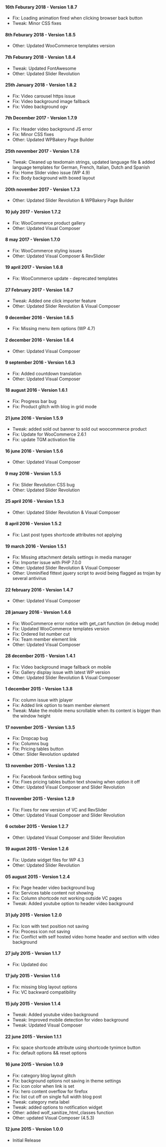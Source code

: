 #### 16th Feburary 2018 - Version 1.8.7

* Fix: Loading animation fired when clicking browser back button
* Tweak: Minor CSS fixes

#### 8th Feburary 2018 - Version 1.8.5

* Other: Updated WooCommerce templates version

#### 7th Feburary 2018 - Version 1.8.4

* Tweak: Updated FontAwesome
* Other: Updated Slider Revolution

#### 25th January 2018 - Version 1.8.2

* Fix: Video carousel https issue
* Fix: Video background image fallback
* Fix: Video background ogv

#### 7th December 2017 - Version 1.7.9

* Fix: Header video background JS error
* Fix: Minor CSS fixes
* Other: Updated WPBakery Page Builder

#### 25th november 2017 - Version 1.7.6

* Tweak: Cleaned up texdomain strings, updated language file & added language templates for German, French, Italian, Dutch and Spanish
* Fix: Home Slider video issue (WP 4.9)
* Fix: Body background with boxed layout

#### 20th november 2017 - Version 1.7.3

* Other: Updated Slider Revolution & WPBakery Page Builder

#### 10 july 2017 - Version 1.7.2

* Fix: WooCommerce product gallery
* Other: Updated Visual Composer

#### 8 may 2017 - Version 1.7.0

* Fix: WooCommerce styling issues
* Other: Updated Visual Composer & RevSlider

#### 19 april 2017 - Version 1.6.8

* Fix: WooCommerce update - deprecated templates

#### 27 February 2017 - Version 1.6.7

* Tweak: Added one click importer feature
* Other: Updated Slider Revolution & Visual Composer

#### 9 december 2016 - Version 1.6.5

* Fix: Missing menu item options (WP 4.7)

#### 2 december 2016 - Version 1.6.4

* Other: Updated Visual Composer

#### 9 september 2016 - Version 1.6.3

* Fix: Added countdown translation
* Other: Updated Visual Composer

#### 18 august 2016 - Version 1.6.1

* Fix: Progress bar bug
* Fix: Product glitch with blog in grid mode

#### 21 june 2016 - Version 1.5.9

* Tweak: added sold out banner to sold out woocommerce product
* Fix: Update for WooCommerce 2.6.1
* Fix: update TGM activation file

#### 16 june 2016 - Version 1.5.6

* Other: Updated Visual Composer

#### 9 may 2016 - Version 1.5.5

* Fix: Slider Revolution CSS bug
* Other: Updated Slider Revolution

#### 25 april 2016 - Version 1.5.3

* Other: Updated Slider Revolution & Visual Composer

#### 8 april 2016 - Version 1.5.2

* Fix: Last post types shortcode attributes not applying

#### 19 march 2016 - Version 1.5.1

* Fix: Missing attachment details settings in media manager
* Fix: Importer issue with PHP 7.0.0
* Other: Updated Slider Revolution & Visual Composer
* Other: Unminified fittext jquery script to avoid being flagged as trojan by several antivirus

#### 22 february 2016 - Version 1.4.7

* Other: Updated Visual Composer

#### 28 january 2016 - Version 1.4.6

* Fix: WooCommerce error notice with get_cart function (in debug mode)
* Fix: Updated WooCommerce templates version
* Fix: Ordered list number cut
* Fix: Team member element link
* Other: Updated Visual Composer

#### 28 december 2015 - Version 1.4.1

* Fix: Video background image fallback on mobile
* Fix: Gallery display issue with latest  WP version
* Other: Updated Slider Revolution & Visual Composer

#### 1 december 2015 - Version 1.3.8

* Fix: column issue with jplayer
* Fix: Added link option to team member element
* Tweak: Make the mobile menu scrollable when its content is bigger than the window height

#### 17 november 2015 - Version 1.3.5

* Fix: Dropcap bug
* Fix: Columns bug
* Fix: Pricing tables button
* Other: Slider Revolution updated

#### 13 november 2015 - Version 1.3.2

* Fix: Facebook fanbox setting bug
* Fix: Fixes pricing tables button text showing when option it off
* Other: Updated Visual Composer and Slider Revolution

#### 11 november 2015 - Version 1.2.9

* Fix: Fixes for new version of VC and RevSlider
* Other: Updated Visual Composer and Slider Revolution

#### 6 october 2015 - Version 1.2.7

* Other: Updated Visual Composer and Slider Revolution

#### 19 august 2015 - Version 1.2.6

* Fix: Update widget files for WP 4.3
* Other: Updated Slider Revolution

#### 05 august 2015 - Version 1.2.4

* Fix: Page header video background bug
* Fix: Services table content not showing
* Fix: Column shortcode not working outside VC pages
* Tweak: Added youtube option to header video background

#### 31 july 2015 - Version 1.2.0

* Fix: Icon with text position not saving
* Fix: Process icon not saving
* Fix: Conflict with self hosted video home header and section with video background

#### 27 july 2015 - Version 1.1.7

* Fix: Updated doc

#### 17 july 2015 - Version 1.1.6

* Fix: missing blog layout options
* Fix: VC backward compatibility

#### 15 july 2015 - Version 1.1.4

* Tweak: Added youtube video background
* Tweak: Improved mobile detection for video background
* Tweak: Updated Visual Composer

#### 22 june 2015 - Version 1.1.1

* Fix: space shortcode attribute using shortcode tynimce button
* Fix: default options && reset options

#### 16 june 2015 - Version 1.0.9

* Fix: category blog layout glitch
* Fix: background options not saving in theme settings
* Fix: icon color when link is set
* Fix: hero content overflow for firefox
* Fix: list cut off on single full width blog post
* Tweak: category meta label
* Tweak: added options to notification widget
* Other: added wolf_sanitize_html_classes function
* Other: updated Visual Composer (4.5.3)

#### 12 june 2015 - Version 1.0.0

* Initial Release